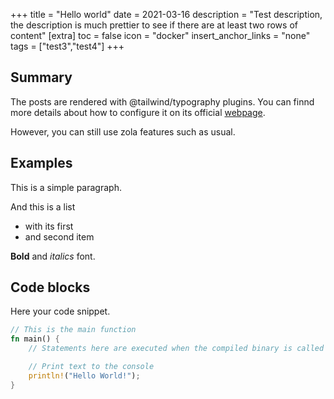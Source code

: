 +++
title = "Hello world"
date = 2021-03-16
description = "Test description, the description is much prettier to see if there are at least two rows of content"
[extra]
toc = false
icon = "docker"
insert_anchor_links = "none"
tags = ["test3","test4"]
+++

## Summary
The posts are rendered with @tailwind/typography plugins.
You can finnd more details about how to configure it on its official [webpage](https://tailwindcss.com/docs/typography-plugin).

However, you can still use zola features such as usual.

## Examples

This is a simple paragraph.

And this is a list
- with its first
- and second item


**Bold** and *italics* font.

## Code blocks

Here your code snippet.

```rust
// This is the main function
fn main() {
    // Statements here are executed when the compiled binary is called

    // Print text to the console
    println!("Hello World!");
}
```
